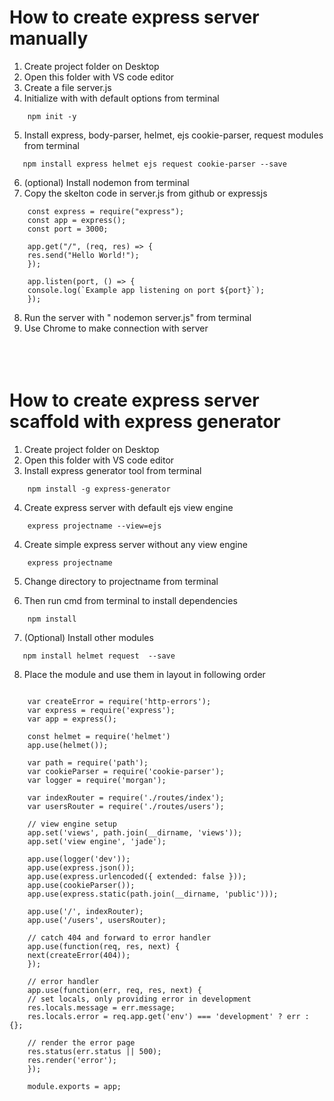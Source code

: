 # How to create express server manually

1. Create project folder on Desktop
2. Open this folder with VS code editor
3. Create a file server.js
4. Initialize with with default options from terminal

```
    npm init -y
```

5. Install express, body-parser, helmet, ejs cookie-parser, request modules from terminal

```
   npm install express helmet ejs request cookie-parser --save
```

6. (optional) Install nodemon from terminal
7. Copy the skelton code in server.js from github or expressjs

```
    const express = require("express");
    const app = express();
    const port = 3000;

    app.get("/", (req, res) => {
    res.send("Hello World!");
    });

    app.listen(port, () => {
    console.log(`Example app listening on port ${port}`);
    });
```

8. Run the server with " nodemon server.js" from terminal
9. Use Chrome to make connection with server
   <br>
   <br>
   <br>
   <br>

# How to create express server scaffold with express generator

1. Create project folder on Desktop
2. Open this folder with VS code editor
3. Install express generator tool from terminal

```
	npm install -g express-generator
```

4. Create express server with default ejs view engine

```
	express projectname --view=ejs
```

4. Create simple express server without any view engine

```
	express projectname
```

5.  Change directory to projectname from terminal

6.  Then run cmd from terminal to install dependencies

```
    npm install
```

7. (Optional) Install other modules

```
   npm install helmet request  --save
```

8. Place the module and use them in layout in following order

```

    var createError = require('http-errors');
    var express = require('express');
    var app = express();

    const helmet = require('helmet')
    app.use(helmet());

    var path = require('path');
    var cookieParser = require('cookie-parser');
    var logger = require('morgan');

    var indexRouter = require('./routes/index');
    var usersRouter = require('./routes/users');

    // view engine setup
    app.set('views', path.join(__dirname, 'views'));
    app.set('view engine', 'jade');

    app.use(logger('dev'));
    app.use(express.json());
    app.use(express.urlencoded({ extended: false }));
    app.use(cookieParser());
    app.use(express.static(path.join(__dirname, 'public')));

    app.use('/', indexRouter);
    app.use('/users', usersRouter);

    // catch 404 and forward to error handler
    app.use(function(req, res, next) {
    next(createError(404));
    });

    // error handler
    app.use(function(err, req, res, next) {
    // set locals, only providing error in development
    res.locals.message = err.message;
    res.locals.error = req.app.get('env') === 'development' ? err : {};

    // render the error page
    res.status(err.status || 500);
    res.render('error');
    });

    module.exports = app;


```

```

```
